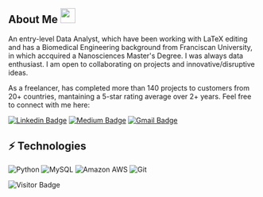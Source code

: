 ## About Me <img src="https://raw.githubusercontent.com/aemmadi/aemmadi/master/wave.gif" width="30">

An entry-level Data Analyst, which have been working with LaTeX editing and has a Biomedical Engineering background from Franciscan University, in which accquired a Nanosciences Master's Degree. I was always data enthusiast. I am open to collaborating on projects and innovative/disruptive ideas. 


As a freelancer, has completed more than 140 projects to customers from 20+ countries, mantaining a 5-star rating average over 2+ years.
Feel free to connect with me here:

[![Linkedin Badge](https://img.shields.io/badge/vinicius-oviedo-blue?style=flat-square&logo=Linkedin&logoColor=white&link=https://www.linkedin.com/in/vinicius-oviedo/)](https://www.linkedin.com/in/vinicius-oviedo/)
[![Medium Badge](https://img.shields.io/badge/-@vo.freelancer5-03a57a?style=flat-square&labelColor=000000&logo=Medium&link=https://medium.com/@vo.freelancer5)](https://medium.com/@vo.freelancer5)
[![Gmail Badge](https://img.shields.io/badge/-oviedo.vinicius@gmail.com-c14438?style=flat-square&logo=Gmail&logoColor=white&link=mailto:oviedo.vinicius@gmail.com)](mailto:oviedo.vinicius@gmail.com)

## ⚡ Technologies

![Python](https://img.shields.io/badge/-Python-black?style=flat-square&logo=Python)
![MySQL](https://img.shields.io/badge/-MySQL-black?style=flat-square&logo=mysql)
![Amazon AWS](https://img.shields.io/badge/Amazon%20AWS-232F3E?style=flat-square&logo=amazon-aws)
![Git](https://img.shields.io/badge/-Git-black?style=flat-square&logo=git)

![Visitor Badge](https://visitor-badge.laobi.icu/badge?page_id=OviedoVR.OviedoVR)
